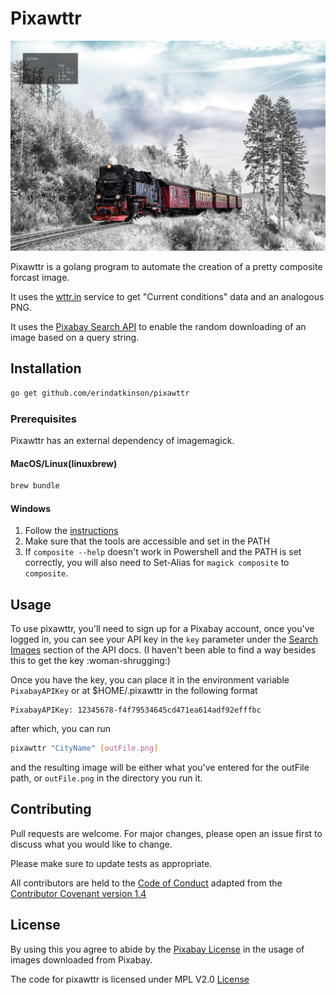 # Pixawttr

![example image of a train in a snowy landscape with a composite addition of current conditions in Golden, CO, USA at a random time](assets/main_img.png)

Pixawttr is a golang program to automate the creation of a pretty composite forcast image.

It uses the [wttr.in](https://wttr.in) service to get "Current conditions" data and an analogous PNG.

It uses the [Pixabay Search API](https://pixabay.com/api/docs/#api_search_images) to enable the random downloading of an image based on a query string.

## Installation

```bash
go get github.com/erindatkinson/pixawttr
```

### Prerequisites

Pixawttr has an external dependency of imagemagick.

#### MacOS/Linux(linuxbrew)

```bash
brew bundle
```

#### Windows

1. Follow the [instructions](https://imagemagick.org/script/download.php#windows)
1. Make sure that the tools are accessible and set in the PATH
  1. If `composite --help` doesn't work in Powershell and the PATH is set correctly, you will also need to Set-Alias for `magick composite` to `composite`.

## Usage

To use pixawttr, you'll need to sign up for a Pixabay account, once you've logged in, you can see your API key in the `key` parameter under the [Search Images](https://pixabay.com/api/docs/#api_search_images) section of the API docs. (I haven't been able to find a way besides this to get the key :woman-shrugging:)

Once you have the key, you can place it in the environment variable `PixabayAPIKey` or at $HOME/.pixawttr in the following format

```text
PixabayAPIKey: 12345678-f4f79534645cd471ea614adf92efffbc
```

after which, you can run

```bash
pixawttr "CityName" [outFile.png]
```

and the resulting image will be either what you've entered for the outFile path, or `outFile.png` in the directory you run it.

## Contributing
Pull requests are welcome. For major changes, please open an issue first to discuss what you would like to change.

Please make sure to update tests as appropriate.

All contributors are held to the [Code of Conduct](CODE_OF_CONDUCT.md) adapted from the [Contributor Covenant version 1.4](https://www.contributor-covenant.org/version/1/4/code-of-conduct.html)

## License
By using this you agree to abide by the [Pixabay License](https://pixabay.com/service/license/) in the usage of images downloaded from Pixabay.

The code for pixawttr is licensed under MPL V2.0 [License](LICENSE)